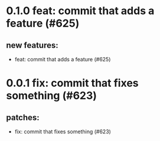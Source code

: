 # 0.1.0 feat: commit that adds a feature (#625)

## new features:
* feat: commit that adds a feature (#625)

# 0.0.1 fix: commit that fixes something (#623)

## patches:
* fix: commit that fixes something (#623)

